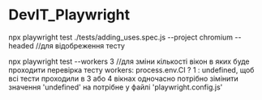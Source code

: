 # DevIT_Playwright

npx playwright test ./tests/adding_uses.spec.js --project chromium --headed //для відобреження тесту

npx playwright test --workers 3 //для зміни кількості вікон в яких буде проходити перевірка тесту
workers: process.env.CI ? 1 : undefined, щоб всі тести проходили в 3 або 4 вікнах одночасно потрібно зімінити значення 'undefined' на потрібне у файлі 'playwright.config.js'

